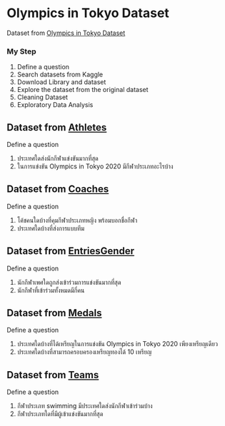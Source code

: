 # Olympics in Tokyo Dataset

Dataset from [Olympics in Tokyo Dataset](./csv)


### My Step
1. Define a question
2. Search datasets from Kaggle
3. Download Library and dataset
4. Explore the dataset from the original dataset
5. Cleaning Dataset
6. Exploratory Data Analysis

## Dataset from [Athletes](./csv/Athletes.csv)

Define a question
1. ประเทศใดส่งนักกีฬาแข่งขันมากที่สุด
2. ในการแข่งขัน Olympics in Tokyo 2020 มีกีฬาประเภทอะไรบ้าง

## Dataset from [Coaches](./csv/Coaches.csv)

Define a question
1. โค้ชคนใดบ้างที่คุมกีฬาประเภทหญิง พร้อมบอกชื่อกีฬา
2. ประเทศใดบ้างที่ส่งการแบบทีม

## Dataset from [EntriesGender](./csv/EntriesGender.csv)

Define a question
1. นักกีฬาเพศใดถูกส่งเข้าร่วมการแข่งขันมากที่สุด
2. นักกีฬาที่เข้าร่วมทั้งหมดมีกี่คน

## Dataset from [Medals](./csv/Medals.csv)

Define a question
1. ประเทศใดบ้างที่ได้เหรียญในการแข่งขัน Olympics in Tokyo 2020 เพียงเหรียญเดียว
2. ประเทศใดบ้างที่สามารถครอบครองเหรียญทองได้ 10 เหรียญ

## Dataset from [Teams](./csv/Teams.csv)

Define a question
1. กีฬาประเภท swimming มีประเทศใดส่งนักกีฬาเข้าร่วมบ้าง
2. กีฬาประเภทใดที่มีผู้เข้าแข่งขันมากที่สุด

